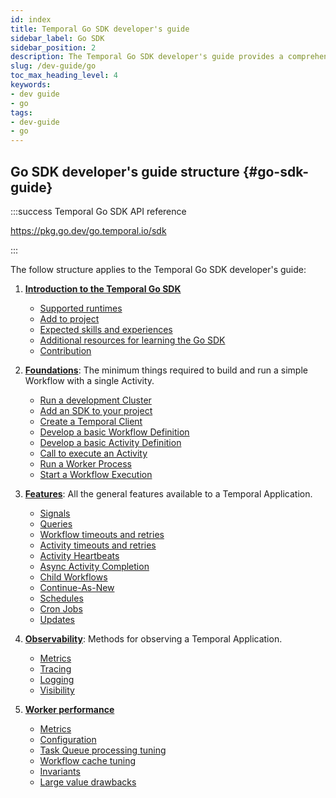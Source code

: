 ```yaml
---
id: index
title: Temporal Go SDK developer's guide
sidebar_label: Go SDK
sidebar_position: 2
description: The Temporal Go SDK developer's guide provides a comprehensive overview of the structures, primitives, and features used in Temporal Application development.
slug: /dev-guide/go
toc_max_heading_level: 4
keywords:
- dev guide
- go
tags:
- dev-guide
- go
---
```


<!-- THIS FILE IS GENERATED. DO NOT EDIT THIS FILE DIRECTLY -->

## Go SDK developer's guide structure {#go-sdk-guide}

:::success Temporal Go SDK API reference

https://pkg.go.dev/go.temporal.io/sdk

:::

The follow structure applies to the Temporal Go SDK developer's guide:

1. [**Introduction to the Temporal Go SDK**](/dev-guide/go/introduction#)

   - [Supported runtimes](/dev-guide/go/introduction#supported-runtimes)
   - [Add to project](/dev-guide/go/introduction#add-to-project)
   - [Expected skills and experiences](/dev-guide/go/introduction#expected-skills-and-experiences)
   - [Additional resources for learning the Go SDK](/dev-guide/go/introduction#additional-resources)
   - [Contribution](/dev-guide/go/introduction#contribution)

2. [**Foundations**](/dev-guide/go/foundations#): The minimum things required to build and run a simple Workflow with a single Activity.

   - [Run a development Cluster](/dev-guide/go/foundations#run-a-dev-cluster)
   - [Add an SDK to your project](/dev-guide/go/foundations#add-your-sdk)
   - [Create a Temporal Client](/dev-guide/go/foundations#connect-to-a-cluster)
   - [Develop a basic Workflow Definition](/dev-guide/go/foundations#develop-workflows)
   - [Develop a basic Activity Definition](/dev-guide/go/foundations#develop-activities)
   - [Call to execute an Activity](/dev-guide/go/foundations#activity-execution)
   - [Run a Worker Process](/dev-guide/go/foundations#run-worker-processes)
   - [Start a Workflow Execution](/dev-guide/go/foundations#start-workflow-execution)

3. [**Features**](/dev-guide/go/features): All the general features available to a Temporal Application.

   - [Signals](/dev-guide/go/features#signals)
   - [Queries](/dev-guide/go/features#queries)
   - [Workflow timeouts and retries](/dev-guide/go/features#workflow-timeouts)
   - [Activity timeouts and retries](/dev-guide/go/features#activity-timeouts)
   - [Activity Heartbeats](/dev-guide/go/features#activity-heartbeats)
   - [Async Activity Completion](/dev-guide/go/features#asynchronous-activity-completion)
   - [Child Workflows](/dev-guide/go/features#child-workflows)
   - [Continue-As-New](/dev-guide/go/features#continue-as-new)
   - [Schedules](/dev-guide/go/features#schedule-a-workflow)
   - [Cron Jobs](/dev-guide/go/features#temporal-cron-jobs)
   - [Updates](/dev-guide/go/features#updates)

4. [**Observability**](/dev-guide/go/observability): Methods for observing a Temporal Application.

   - [Metrics](/dev-guide/go/observability#metrics)
   - [Tracing](/dev-guide/go/observability#tracing)
   - [Logging](/dev-guide/go/observability#logging)
   - [Visibility](/dev-guide/go/observability#visibility)

5. [**Worker performance**](/dev-guide/worker-performance)

   - [Metrics](/dev-guide/worker-performance#metrics)
   - [Configuration](/dev-guide/worker-performance#configuration)
   - [Task Queue processing tuning](/dev-guide/worker-performance#task-queues-processing-tuning)
   - [Workflow cache tuning](/dev-guide/worker-performance#workflow-cache-tuning)
   - [Invariants](/dev-guide/worker-performance#invariants)
   - [Large value drawbacks](/dev-guide/worker-performance#drawbacks-of-putting-just-large-values-everywhere)

